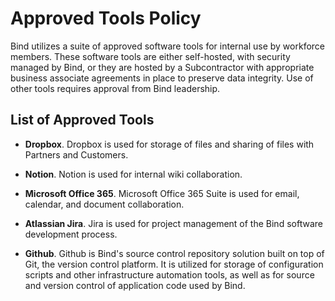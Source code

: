 # Approved Tools Policy

Bind utilizes a suite of approved software tools for internal use by workforce members. These software tools are either self-hosted, with security managed by Bind, or they are hosted by a Subcontractor with appropriate business associate agreements in place to preserve data integrity. Use of other tools requires approval from Bind leadership.

## List of Approved Tools

* **Dropbox**. Dropbox is used for storage of files and sharing of files with Partners and Customers.

* **Notion**. Notion is used for internal wiki collaboration.

* **Microsoft Office 365**. Microsoft Office 365 Suite is used for email, calendar, and document collaboration.

* **Atlassian Jira**. Jira is used for project management of the Bind software development process.

* **Github**. Github is Bind's source control repository solution built on top of Git, the version control platform. It is utilized for storage of configuration scripts and other infrastructure automation tools, as well as for source and version control of application code used by Bind.
